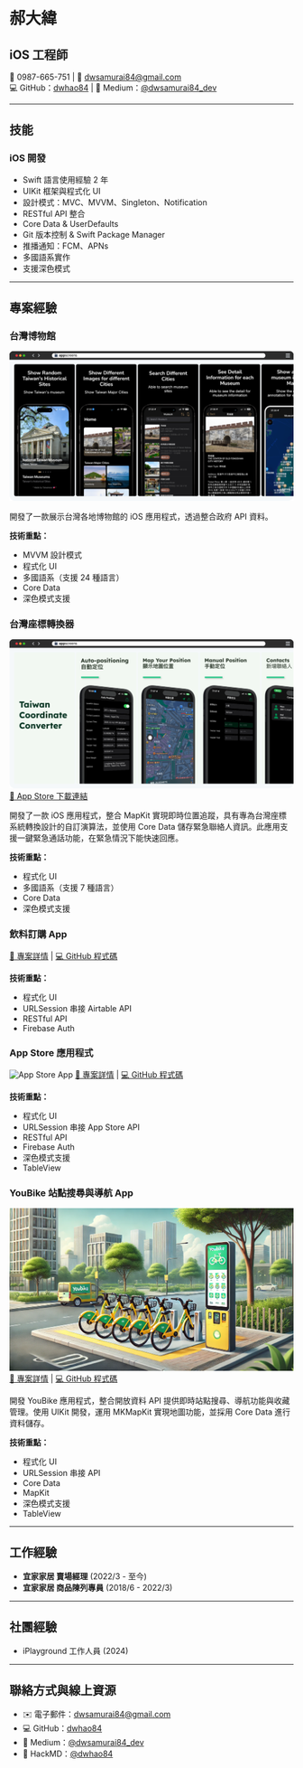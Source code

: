 # 郝大緯
## iOS 工程師

📱 0987-665-751 | 📧 dwsamurai84@gmail.com  
💻 GitHub：[dwhao84](https://github.com/dwhao84) | 📝 Medium：[@dwsamurai84_dev](https://medium.com/@dwsamurai84_dev)

---

## 技能

### iOS 開發
- Swift 語言使用經驗 2 年
- UIKit 框架與程式化 UI
- 設計模式：MVC、MVVM、Singleton、Notification
- RESTful API 整合
- Core Data & UserDefaults
- Git 版本控制 & Swift Package Manager
- 推播通知：FCM、APNs
- 多國語系實作
- 支援深色模式

---

## 專案經驗

### 台灣博物館
![台灣博物館](../assets/TaiwanMuseum.png)

開發了一款展示台灣各地博物館的 iOS 應用程式，透過整合政府 API 資料。

**技術重點：**

- MVVM 設計模式
- 程式化 UI
- 多國語系（支援 24 種語言）
- Core Data
- 深色模式支援


### 台灣座標轉換器
![台灣座標轉換器](../assets/TaiwanCoordinateConverter.png)
[📲 App Store 下載連結](https://apps.apple.com/tw/app/taiwan-coordinate-converter/id6741114893?l=en-GB)

開發了一款 iOS 應用程式，整合 MapKit 實現即時位置追蹤，具有專為台灣座標系統轉換設計的自訂演算法，並使用 Core Data 儲存緊急聯絡人資訊。此應用支援一鍵緊急通話功能，在緊急情況下能快速回應。

**技術重點：**

- 程式化 UI
- 多國語系（支援 7 種語言）
- Core Data
- 深色模式支援


### 飲料訂購 App
[📝 專案詳情](https://medium.com/彼得潘的-swift-ios-app-開發教室/hw-50-drink-order-app-1-get-6d4f7566c6f5) | [💻 GitHub 程式碼](https://github.com/dwhao84/DrinkOrderApp)

**技術重點：**
- 程式化 UI
- URLSession 串接 Airtable API
- RESTful API
- Firebase Auth


### App Store 應用程式

![App Store App](../assets/App-Store-app.gif)
[📝 專案詳情](https://medium.com/彼得潘的-swift-ios-app-開發教室/hw-48-app-store-425538e1f98b) | [💻 GitHub 程式碼](https://github.com/dwhao84/HW48-App-store)

**技術重點：**

- 程式化 UI
- URLSession 串接 App Store API
- RESTful API
- Firebase Auth
- 深色模式支援
- TableView


### YouBike 站點搜尋與導航 App
![Youbike app](../assets/Youbike.png)
[📝 專案詳情](https://medium.com/彼得潘的-swift-ios-app-開發教室/hw-47-串接you-bike-api-資料存到core-data-70fa9782e915) | [💻 GitHub 程式碼](https://github.com/dwhao84/HW-44-JSON-Decoder)

開發 YouBike 應用程式，整合開放資料 API 提供即時站點搜尋、導航功能與收藏管理。使用 UIKit 開發，運用 MKMapKit 實現地圖功能，並採用 Core Data 進行資料儲存。

**技術重點：**

- 程式化 UI
- URLSession 串接 API
- Core Data
- MapKit
- 深色模式支援
- TableView


---

## 工作經驗
- **宜家家居 賣場經理** (2022/3 - 至今)
- **宜家家居 商品陳列專員** (2018/6 - 2022/3)

---

## 社團經驗
- iPlayground 工作人員 (2024)

---

## 聯絡方式與線上資源
- ✉️ 電子郵件：dwsamurai84@gmail.com
- 💻 GitHub：[dwhao84](https://github.com/dwhao84)
- 📝 Medium：[@dwsamurai84_dev](https://medium.com/@dwsamurai84_dev)
- 📝 HackMD：[@dwhao84](https://hackmd.io/@dwhao84)